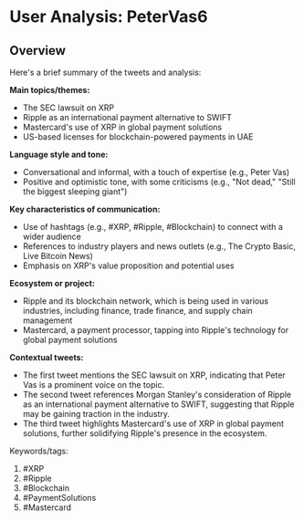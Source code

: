 # User Analysis: PeterVas6

## Overview

Here's a brief summary of the tweets and analysis:

**Main topics/themes:**

* The SEC lawsuit on XRP
* Ripple as an international payment alternative to SWIFT
* Mastercard's use of XRP in global payment solutions
* US-based licenses for blockchain-powered payments in UAE

**Language style and tone:**

* Conversational and informal, with a touch of expertise (e.g., Peter Vas)
* Positive and optimistic tone, with some criticisms (e.g., "Not dead," "Still the biggest sleeping giant")

**Key characteristics of communication:**

* Use of hashtags (e.g., #XRP, #Ripple, #Blockchain) to connect with a wider audience
* References to industry players and news outlets (e.g., The Crypto Basic, Live Bitcoin News)
* Emphasis on XRP's value proposition and potential uses

**Ecosystem or project:**

* Ripple and its blockchain network, which is being used in various industries, including finance, trade finance, and supply chain management
* Mastercard, a payment processor, tapping into Ripple's technology for global payment solutions

**Contextual tweets:**

* The first tweet mentions the SEC lawsuit on XRP, indicating that Peter Vas is a prominent voice on the topic.
* The second tweet references Morgan Stanley's consideration of Ripple as an international payment alternative to SWIFT, suggesting that Ripple may be gaining traction in the industry.
* The third tweet highlights Mastercard's use of XRP in global payment solutions, further solidifying Ripple's presence in the ecosystem.

Keywords/tags:

1. #XRP
2. #Ripple
3. #Blockchain
4. #PaymentSolutions
5. #Mastercard